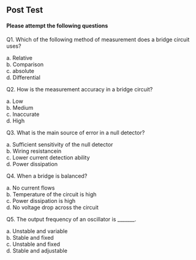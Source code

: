 ## Post Test
#### Please attempt the following questions

Q1. Which of the following method of measurement does a bridge circuit uses?<br>

a.   Relative<br>
b.   Comparison<br>
c.   absolute<br>
d.   Differential<br>

Q2. How is the measurement accuracy in a bridge circuit?<br>

a.   Low<br>
b.   Medium<br>
c.   Inaccurate<br>
d.   High<br>

Q3. What is the main source of error in a null detector?<br>
  
a.   Sufficient sensitivity of the null detector<br>
b.   Wiring resistancein<br>
c.   Lower current detection ability<br>
d.   Power dissipation<br>

Q4. When a bridge is balanced?<br>
 
a.   No current flows<br>
b.   Temperature of the circuit is high<br>
c.   Power dissipation is high<br>
d.   No voltage drop across the circuit<br>

Q5. The output frequency of an oscillator is _______.<br>

a.   Unstable and variable<br>
b.   Stable and fixed<br>
c.   Unstable and fixed<br>
d.   Stable and adjustable<br>




